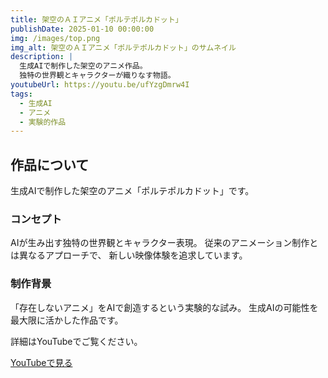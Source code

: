```yaml
---
title: 架空のＡＩアニメ「ポルテポルカドット」
publishDate: 2025-01-10 00:00:00
img: /images/top.png
img_alt: 架空のＡＩアニメ「ポルテポルカドット」のサムネイル
description: |
  生成AIで制作した架空のアニメ作品。
  独特の世界観とキャラクターが織りなす物語。
youtubeUrl: https://youtu.be/ufYzgDmrw4I
tags:
  - 生成AI
  - アニメ
  - 実験的作品
---
```


## 作品について

生成AIで制作した架空のアニメ「ポルテポルカドット」です。

### コンセプト

AIが生み出す独特の世界観とキャラクター表現。
従来のアニメーション制作とは異なるアプローチで、
新しい映像体験を追求しています。

### 制作背景

「存在しないアニメ」をAIで創造するという実験的な試み。
生成AIの可能性を最大限に活かした作品です。

詳細はYouTubeでご覧ください。

[YouTubeで見る](https://youtu.be/ufYzgDmrw4I)
